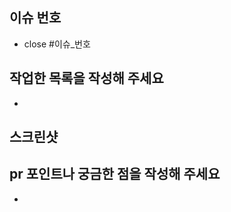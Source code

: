 ## 이슈 번호

<!-- 관련 이슈 번호를 적어주세요. -->

- close #이슈\_번호

## 작업한 목록을 작성해 주세요

<!-- 커밋이나 구현한 작업 목록을 간단하고 명확하게 작성해 주세요. -->

-

## 스크린샷

<!-- 해당하는 경우 문제를 설명하는 데 도움이 되는 스크린샷이나 비디오를 추가해 주세요. -->

## pr 포인트나 궁금한 점을 작성해 주세요

<!-- 리뷰어 분들이 집중적으로 보셨으면 하는 내용이나 작업 중 의문이 들었던 점을 작성해 주세요. -->

-
